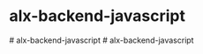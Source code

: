 # alx-backend-javascript
#   a l x - b a c k e n d - j a v a s c r i p t  
 #   a l x - b a c k e n d - j a v a s c r i p t  
 